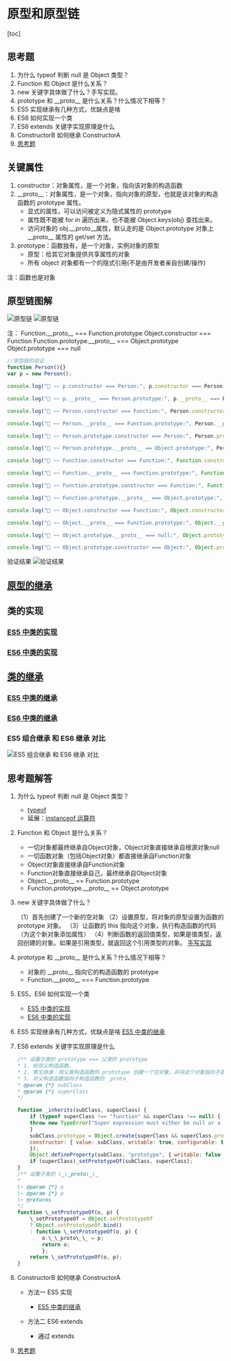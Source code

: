 # 原型和原型链

[toc]

## 思考题

1. 为什么 typeof 判断 null 是 Object 类型？
2. Function 和 Object 是什么关系？
3. new 关键字具体做了什么？手写实现。
4. prototype 和 \_\_proto\_\_ 是什么关系？什么情况下相等？
5. ES5 实现继承有几种方式，优缺点是啥
6. ES6 如何实现一个类
7. ES6 extends 关键字实现原理是什么
8. ConstructorB 如何继承 ConstructorA
9. [思考题](./prototype-q.html)

## 关键属性

1. constructor：对象属性，是一个对象，指向该对象的构造函数
2. \_\_proto\_\_：对象属性，是一个对象，指向对象的原型，也就是该对象的构造函数的 prototype 属性。
    - 显式的属性，可以访问被定义为隐式属性的 prototype
    - 属性既不能被 for in 遍历出来，也不能被 Object.keys(obj) 查找出来。
    - 访问对象的 obj.\_\_proto\_\_属性，默认走的是 Object.prototype 对象上 \_\_proto\_\_ 属性的 get/set 方法。
3. prototype：函数独有，是一个对象，实例对象的原型
    - 原型：给其它对象提供共享属性的对象
    - 所有 object 对象都有一个的隐式引用(不是由开发者亲自创建/操作)

注：函数也是对象

## 原型链图解

![原型链](./assets/2023-03-26-18-21-07.png)
![原型链](./assets/2023-03-26-18-02-29.png)

注：
Function.\_\_proto\_\_ === Function.prototype
Object.constructor === Function
Function.prototype.\_\_proto\_\_ === Object.prototype
Object.prototype === null

```js
//原型链的验证
function Person(){}
var p = new Person();

console.log("🐶 ~~ p.constructor === Person:", p.constructor === Person)

console.log("🐶 ~~ p.__proto__ === Person.prototype:", p.__proto__ === Person.prototype)

console.log("🐶 ~~ Person.constructor === Function:", Person.constructor === Function)

console.log("🐶 ~~ Person.__proto__ === Function.prototype:", Person.__proto__ === Function.prototype)

console.log("🐶 ~~ Person.prototype.constructor === Person:", Person.prototype.constructor === Person)

console.log("🐶 ~~ Person.prototype.__proto__ == Object.prototype:", Person.prototype.__proto__ == Object.prototype)

console.log("🐶 ~~ Function.constructor === Function:", Function.constructor === Function)

console.log("🐶 ~~ Function.__proto__ === Function.prototype:", Function.__proto__ === Function.prototype)

console.log("🐶 ~~ Function.prototype.constructor === Function:", Function.prototype.constructor === Function)

console.log("🐶 ~~ Function.prototype.__proto__ === Object.prototype:", Function.prototype.__proto__ === Object.prototype)

console.log("🐶 ~~ Object.constructor === Function:", Object.constructor === Function)

console.log("🐶 ~~ Object.__proto__ === Function.prototype:", Object.__proto__ === Function.prototype)

console.log("🐶 ~~ Object.prototype.__proto__ === null:", Object.prototype.__proto__ === null)

console.log("🐶 ~~ Object.prototype.constructor === Object:", Object.prototype.constructor === Object)

```

验证结果
![验证结果](./assets/2023-03-26-18-57-21.png)

## [原型的继承](./prototype-extends.md)

## 类的实现

### [ES5 中类的实现](./class-es5.md)

### [ES6 中类的实现](./class-es6.md)

## [类的继承](./extends.md)

### [ES5 中类的继承](./class-extends-es5.md)

### [ES6 中类的继承](./class-extends-es6.md)

### ES5 组合继承 和 ES6 继承 对比

![ES5 组合继承 和 ES6 继承 对比](./assets/2023-03-27-23-59-42.png)

## 思考题解答

1. 为什么 typeof 判断 null 是 Object 类型？
    - [typeof](../typeof.md)
    - 延展：[instanceof 运算符](../instanceof.md)

2. Function 和 Object 是什么关系？
    - 一切对象都最终继承自Object对象，Object对象直接继承自根源对象null
    - 一切函数对象（包括Object对象）都直接继承自Function对象
    - Object对象直接继承自Function对象
    - Function对象直接继承自己，最终继承自Object对象
    - Object.\_\_proto\_\_ == Function.prototype
    - Function.prototype.\_\_proto\_\_ == Object.prototype

3. new 关键字具体做了什么？

    （1）首先创建了一个新的空对象
    （2）设置原型，将对象的原型设置为函数的 prototype 对象。
    （3）让函数的 this 指向这个对象，执行构造函数的代码（为这个新对象添加属性）
    （4）判断函数的返回值类型，如果是值类型，返回创建的对象。如果是引用类型，就返回这个引用类型的对象。
    [手写实现](./eg-new.js)

4. prototype 和 \_\_proto\_\_ 是什么关系？什么情况下相等？

    - 对象的 \_\_proto\_\_ 指向它的构造函数的 prototype
    - Function.\_\_proto\_\_ === Function.prototype

5. ES5，ES6 如何实现一个类

    - [ES5 中类的实现](./class-es5.md)
    - [ES6 中类的实现](./class-es6.md)

6. ES5 实现继承有几种方式，优缺点是啥
    [ES5 中类的继承](./class-extends-es5.md)

7. ES6 extends 关键字实现原理是什么

    ```js
    /** 设置子类的 prototype === 父类的 prototype
   * 1. 校验父构造函数。
   * 2. 寄生继承：用父类构造函数的 prototype 创建一个空对象，并将这个对象指向子类构造函数的 prototype
   * 3. 将父构造函数指向子构造函数的 _proto_
   * @param {*} subClass 
   * @param {*} superClass 
   */

    function _inherits(subClass, superClass) {
        if (typeof superClass !== "function" && superClass !== null) {
        throw new TypeError("Super expression must either be null or a function");
        }
        subClass.prototype = Object.create(superClass && superClass.prototype, {
        constructor: { value: subClass, writable: true, configurable: true }
        });
        Object.defineProperty(subClass, "prototype", { writable: false });
        if (superClass)_setPrototypeOf(subClass, superClass);
    }
    /** 设置子类的 \_\_proto\_\_
    *
    \- @param {*} o
    \- @param {*} p
    \- @returns
    */
    function \_setPrototypeOf(o, p) {
        \_setPrototypeOf = Object.setPrototypeOf
        ? Object.setPrototypeOf.bind()
        : function \_setPrototypeOf(o, p) {
            o.\_\_proto\_\_ = p;
            return o;
            };
        return \_setPrototypeOf(o, p);
    }
    ```

8. ConstructorB 如何继承 ConstructorA

    - 方法一 ES5 实现
        - [ES5 中类的继承](./class-extends-es5.md)

    - 方法二 ES6 extends
        - 通过 extends

9. [思考题](./prototype-q.html)